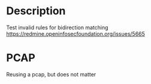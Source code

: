# Description

Test invalid rules for bidirection matching
https://redmine.openinfosecfoundation.org/issues/5665

# PCAP

Reusing a pcap, but does not matter
